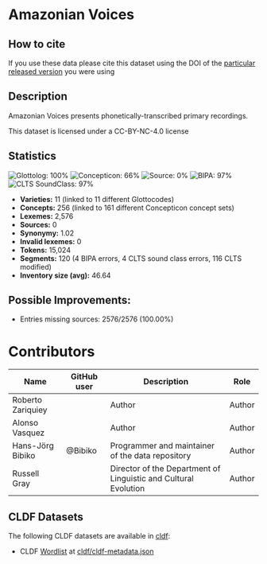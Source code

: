 # Amazonian Voices

## How to cite

If you use these data please cite
this dataset using the DOI of the [particular released version](../../releases/) you were using

## Description


Amazonian Voices presents phonetically-transcribed primary recordings.

This dataset is licensed under a CC-BY-NC-4.0 license

## Statistics


![Glottolog: 100%](https://img.shields.io/badge/Glottolog-100%25-brightgreen.svg "Glottolog: 100%")
![Concepticon: 66%](https://img.shields.io/badge/Concepticon-66%25-orange.svg "Concepticon: 66%")
![Source: 0%](https://img.shields.io/badge/Source-0%25-red.svg "Source: 0%")
![BIPA: 97%](https://img.shields.io/badge/BIPA-97%25-green.svg "BIPA: 97%")
![CLTS SoundClass: 97%](https://img.shields.io/badge/CLTS%20SoundClass-97%25-green.svg "CLTS SoundClass: 97%")

- **Varieties:** 11 (linked to 11 different Glottocodes)
- **Concepts:** 256 (linked to 161 different Concepticon concept sets)
- **Lexemes:** 2,576
- **Sources:** 0
- **Synonymy:** 1.02
- **Invalid lexemes:** 0
- **Tokens:** 15,024
- **Segments:** 120 (4 BIPA errors, 4 CLTS sound class errors, 116 CLTS modified)
- **Inventory size (avg):** 46.64

## Possible Improvements:



- Entries missing sources: 2576/2576 (100.00%)

# Contributors

Name               | GitHub user     | Description                          | Role
---                | ---             | ---                                  | ---
Roberto Zariquiey  |  | Author | Author
Alonso Vasquez  |  | Author | Author
Hans-Jörg Bibiko | @Bibiko | Programmer and maintainer of the data repository | Author
Russell Gray |  | Director of the Department of Linguistic and Cultural Evolution | Author




## CLDF Datasets

The following CLDF datasets are available in [cldf](cldf):

- CLDF [Wordlist](https://github.com/cldf/cldf/tree/master/modules/Wordlist) at [cldf/cldf-metadata.json](cldf/cldf-metadata.json)